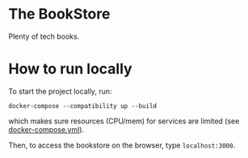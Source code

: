 # The BookStore

Plenty of tech books.

# How to run locally

To start the project locally, run:

```
docker-compose --compatibility up --build
```

which makes sure resources (CPU/mem) for services are limited (see
[docker-compose.yml](./docker-compose.yml)).

Then, to access the bookstore on the browser, type `localhost:3000`.

